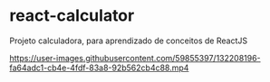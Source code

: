 # react-calculator
Projeto calculadora, para aprendizado de conceitos de ReactJS




https://user-images.githubusercontent.com/59855397/132208196-fa64adc1-cb4e-4fdf-83a8-92b562cb4c88.mp4

